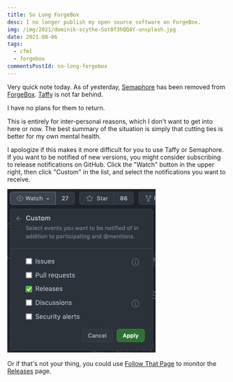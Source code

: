 ```yaml
---
title: So Long ForgeBox
desc: I no longer publish my open source software on ForgeBox.
img: /img/2021/dominik-scythe-Sot0f3hQQ4Y-unsplash.jpg
date: 2021-08-06
tags:
  - cfml
  - forgebox
commentsPostId: so-long-forgebox
---
```


Very quick note today. As of yesterday, [Semaphore][semaphore] has been removed from [ForgeBox][fb]. [Taffy][taffy] is not far behind.

I have no plans for them to return.

This is entirely for inter-personal reasons, which I don't want to get into here or now. The best summary of the situation is simply that cutting ties is better for my own mental health.

I apologize if this makes it more difficult for you to use Taffy or Semaphore. If you want to be notified of new versions, you might consider subscribing to release notifications on GitHub. Click the "Watch" button in the upper right, then click "Custom" in the list, and select the notifications you want to receive.

![How to get release notifications on GitHub](/img/2021/release-notifications.png)

Or if that's not your thing, you could use [Follow That Page][ftp] to monitor the [Releases][releases] page.

[taffy]: https://taffy.io/
[semaphore]: https://github.com/atuttle/semaphore
[fb]: https://forgebox.io/
[ftp]: https://followthatpage.com/
[releases]: https://github.com/atuttle/Taffy/releases
